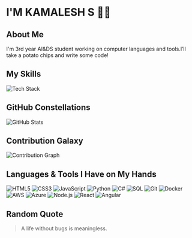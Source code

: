 # I'M KAMALESH S 🐻‍❄️
## About Me
 I'm 3rd year AI&DS student working on computer languages and tools.I’ll take a potato chips and write some code!


## My Skills
![Tech Stack](https://skillicons.dev/icons?i=html,css,js,react,python,git,docker,aws,azure,react,angular)

## GitHub Constellations
![GitHub Stats](https://github-readme-stats.vercel.app/api?username=Kamalesh-Tech-AI&show_icons=true&theme=radical)  

## Contribution Galaxy
![Contribution Graph](https://ghchart.rshah.org/Kamalesh-Tech-AI)     

## Languages & Tools I Have on My Hands
![HTML5](https://img.shields.io/badge/HTML5-E34F26?style=for-the-badge&logo=html5&logoColor=white) ![CSS3](https://img.shields.io/badge/CSS3-1572B6?style=for-the-badge&logo=css3&logoColor=white) ![JavaScript](https://img.shields.io/badge/JavaScript-F7DF1E?style=for-the-badge&logo=javascript&logoColor=black) ![Python](https://img.shields.io/badge/Python-3776AB?style=for-the-badge&logo=python&logoColor=white) ![C#](https://img.shields.io/badge/C%23-239120?style=for-the-badge&logo=c-sharp&logoColor=white) ![SQL](https://img.shields.io/badge/SQL-4479A1?style=for-the-badge&logo=sql&logoColor=white) ![Git](https://img.shields.io/badge/Git-F05032?style=for-the-badge&logo=git&logoColor=white) ![Docker](https://img.shields.io/badge/Docker-2496ED?style=for-the-badge&logo=docker&logoColor=white) ![AWS](https://img.shields.io/badge/AWS-232F3E?style=for-the-badge&logo=amazon-aws&logoColor=white) ![Azure](https://img.shields.io/badge/Azure-0078D4?style=for-the-badge&logo=microsoft-azure&logoColor=white) ![Node.js](https://img.shields.io/badge/Node.js-339933?style=for-the-badge&logo=nodedotjs&logoColor=white) ![React](https://img.shields.io/badge/React-61DAFB?style=for-the-badge&logo=react&logoColor=black) ![Angular](https://img.shields.io/badge/Angular-DD0031?style=for-the-badge&logo=angular&logoColor=white)

## Random Quote
> A life without bugs is meaningless.
